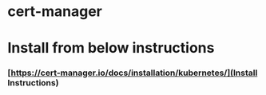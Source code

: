 # cert-manager
# Install from below instructions
### [https://cert-manager.io/docs/installation/kubernetes/](Install Instructions)
